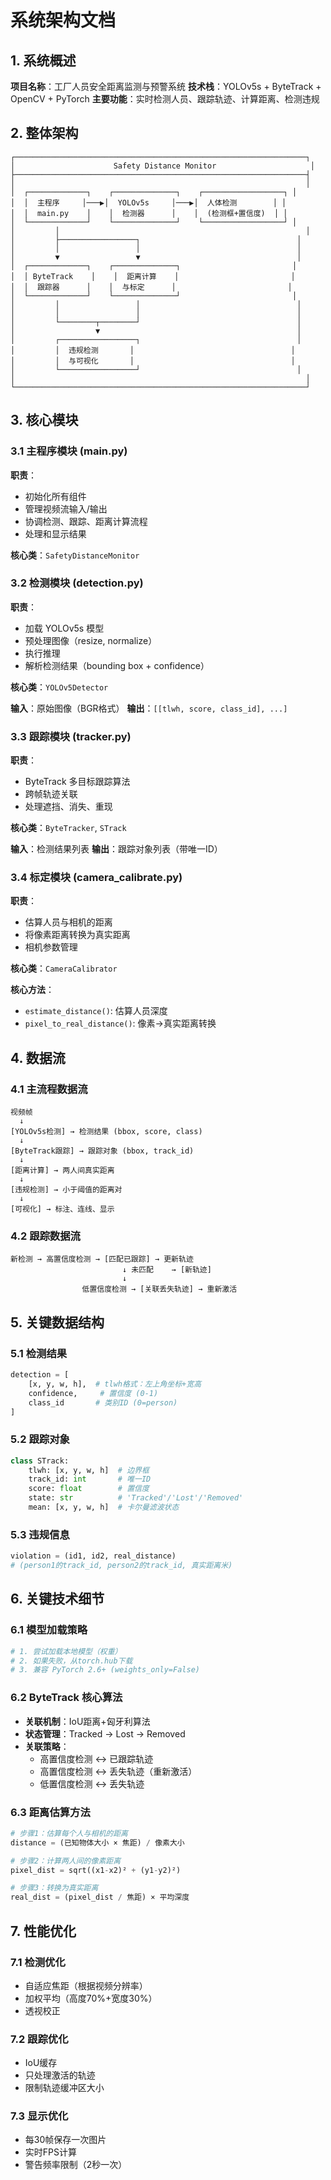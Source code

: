 # 系统架构文档

## 1. 系统概述

**项目名称**：工厂人员安全距离监测与预警系统
**技术栈**：YOLOv5s + ByteTrack + OpenCV + PyTorch
**主要功能**：实时检测人员、跟踪轨迹、计算距离、检测违规

## 2. 整体架构

```
┌─────────────────────────────────────────────────────────────────┐
│                      Safety Distance Monitor                     │
├─────────────────────────────────────────────────────────────────┤
│                                                                 │
│  ┌─────────────┐    ┌──────────────┐    ┌──────────────────┐ │
│  │  主程序     │───▶│  YOLOv5s     │───▶│  人体检测        │ │
│  │  main.py    │    │  检测器      │    │  (检测框+置信度)  │ │
│  └─────────────┘    └──────────────┘    └──────────────────┘ │
│         │                                                       │
│         ├─────────────────┐                                   │
│         │                 │                                   │
│         ▼                 ▼                                   │
│  ┌─────────────┐    ┌──────────────┐                         │
│  │ ByteTrack    │    │  距离计算    │                         │
│  │  跟踪器      │    │  与标定      │                         │
│  └─────────────┘    └──────────────┘                         │
│         │                 │                                   │
│         │                 │                                   │
│         └────────┬────────┘                                   │
│                  ▼                                            │
│         ┌─────────────────┐                                   │
│         │  违规检测       │                                   │
│         │  与可视化       │                                   │
│         └─────────────────┘                                   │
│                                                                 │
└─────────────────────────────────────────────────────────────────┘
```

## 3. 核心模块

### 3.1 主程序模块 (main.py)

**职责**：
- 初始化所有组件
- 管理视频流输入/输出
- 协调检测、跟踪、距离计算流程
- 处理和显示结果

**核心类**：`SafetyDistanceMonitor`

### 3.2 检测模块 (detection.py)

**职责**：
- 加载 YOLOv5s 模型
- 预处理图像（resize, normalize）
- 执行推理
- 解析检测结果（bounding box + confidence）

**核心类**：`YOLOv5Detector`

**输入**：原始图像（BGR格式）
**输出**：`[[tlwh, score, class_id], ...]`

### 3.3 跟踪模块 (tracker.py)

**职责**：
- ByteTrack 多目标跟踪算法
- 跨帧轨迹关联
- 处理遮挡、消失、重现

**核心类**：`ByteTracker`, `STrack`

**输入**：检测结果列表
**输出**：跟踪对象列表（带唯一ID）

### 3.4 标定模块 (camera_calibrate.py)

**职责**：
- 估算人员与相机的距离
- 将像素距离转换为真实距离
- 相机参数管理

**核心类**：`CameraCalibrator`

**核心方法**：
- `estimate_distance()`: 估算人员深度
- `pixel_to_real_distance()`: 像素→真实距离转换

## 4. 数据流

### 4.1 主流程数据流

```
视频帧
  ↓
[YOLOv5s检测] → 检测结果 (bbox, score, class)
  ↓
[ByteTrack跟踪] → 跟踪对象 (bbox, track_id)
  ↓
[距离计算] → 两人间真实距离
  ↓
[违规检测] → 小于阈值的距离对
  ↓
[可视化] → 标注、连线、显示
```

### 4.2 跟踪数据流

```
新检测 → 高置信度检测 → [匹配已跟踪] → 更新轨迹
                         ↓ 未匹配    → [新轨迹]
                         ↓
                低置信度检测 → [关联丢失轨迹] → 重新激活
```

## 5. 关键数据结构

### 5.1 检测结果
```python
detection = [
    [x, y, w, h],  # tlwh格式：左上角坐标+宽高
    confidence,     # 置信度 (0-1)
    class_id       # 类别ID (0=person)
]
```

### 5.2 跟踪对象
```python
class STrack:
    tlwh: [x, y, w, h]  # 边界框
    track_id: int       # 唯一ID
    score: float        # 置信度
    state: str          # 'Tracked'/'Lost'/'Removed'
    mean: [x, y, w, h]  # 卡尔曼滤波状态
```

### 5.3 违规信息
```python
violation = (id1, id2, real_distance)
# (person1的track_id, person2的track_id, 真实距离米)
```

## 6. 关键技术细节

### 6.1 模型加载策略
```python
# 1. 尝试加载本地模型（权重）
# 2. 如果失败，从torch.hub下载
# 3. 兼容 PyTorch 2.6+ (weights_only=False)
```

### 6.2 ByteTrack 核心算法
- **关联机制**：IoU距离+匈牙利算法
- **状态管理**：Tracked → Lost → Removed
- **关联策略**：
  - 高置信度检测 ↔ 已跟踪轨迹
  - 高置信度检测 ↔ 丢失轨迹（重新激活）
  - 低置信度检测 ↔ 丢失轨迹

### 6.3 距离估算方法
```python
# 步骤1：估算每个人与相机的距离
distance = (已知物体大小 × 焦距) / 像素大小

# 步骤2：计算两人间的像素距离
pixel_dist = sqrt((x1-x2)² + (y1-y2)²)

# 步骤3：转换为真实距离
real_dist = (pixel_dist / 焦距) × 平均深度
```

## 7. 性能优化

### 7.1 检测优化
- 自适应焦距（根据视频分辨率）
- 加权平均（高度70%+宽度30%）
- 透视校正

### 7.2 跟踪优化
- IoU缓存
- 只处理激活的轨迹
- 限制轨迹缓冲区大小

### 7.3 显示优化
- 每30帧保存一次图片
- 实时FPS计算
- 警告频率限制（2秒一次）

